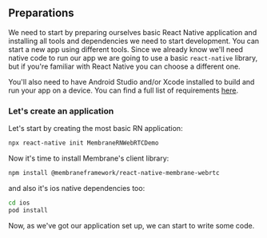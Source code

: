 ## Preparations

We need to start by preparing ourselves basic React Native application and installing all tools and dependencies we need to start development. You can start a new app using different tools. Since we already know we'll need native code to run our app we are going to use a basic `react-native` library, but if you're familiar with React Native you can choose a different one.

You'll also need to have Android Studio and/or Xcode installed to build and run your app on a device. You can find a full list of requirements [here](https://reactnative.dev/docs/environment-setup).

### Let's create an application

Let's start by creating the most basic RN application:

```bash
npx react-native init MembraneRNWebRTCDemo
```

Now it's time to install Membrane's client library:

```bash
npm install @membraneframework/react-native-membrane-webrtc
```

and also it's ios native dependencies too:

```bash
cd ios
pod install
```

Now, as we've got our application set up, we can start to write some code.
